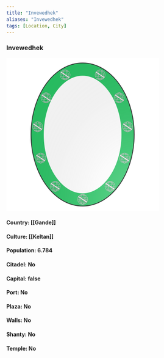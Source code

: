 ```yaml
---
title: "Invewedhek"
aliases: "Invewedhek"
tags: [Location, City]
---
```

### Invewedhek
![](attachment/2c368d0a255bea250af0fd2616590b77.svg)

#### Country: [[Gande]]

#### Culture: [[Keltan]]

#### Population: 6.784

#### Citadel: No

#### Capital: false

#### Port: No

#### Plaza: No

#### Walls: No

#### Shanty: No

#### Temple: No

